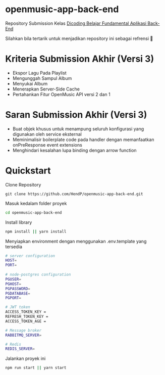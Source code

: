 # openmusic-app-back-end

Repository Submission Kelas [Dicoding Belajar Fundamental Aplikasi Back-End](https://www.dicoding.com/academies/271)

Silahkan bila tertarik untuk menjadikan repository ini sebagai refrensi 🙂

# Kriteria Submission Akhir (Versi 3)
- Ekspor Lagu Pada Playlist
- Mengunggah Sampul Album
- Menyukai Album
- Menerapkan Server-Side Cache
- Pertahankan Fitur OpenMusic API versi 2 dan 1

# Saran Submission Akhir (Versi 3)
- Buat objek khusus untuk menampung seluruh konfigurasi yang digunakan oleh service eksternal
- Meminimalisir boilerplate code pada handler dengan memanfaatkan onPreResponse event extensions
- Menghindari kesalahan lupa binding dengan arrow function

# Quickstart

Clone Repository
```
git clone https://github.com/HendP/openmusic-app-back-end.git
```

Masuk kedalam folder proyek
```bash
cd openmusic-app-back-end
```

Install library
```bash
npm install || yarn install
```

Menyiapkan environment dengan menggunakan .env.template yang tersedia
```bash
# server configuration
HOST=
PORT=
 
# node-postgres configuration
PGUSER=
PGHOST=
PGPASSWORD=
PGDATABASE=
PGPORT=

# JWT token
ACCESS_TOKEN_KEY =
REFRESH_TOKEN_KEY =
ACCESS_TOKEN_AGE = 

# Message broker
RABBITMQ_SERVER=

# Redis
REDIS_SERVER=
```

Jalankan proyek ini
```bash
npm run start || yarn start
```
